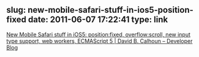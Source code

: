 slug: new-mobile-safari-stuff-in-ios5-position-fixed
date: 2011-06-07 17:22:41
type: link
---

[New Mobile Safari stuff in iOS5: position:fixed, overflow:scroll, new input type support, web workers, ECMAScript 5 | David B. Calhoun – Developer Blog](http://davidbcalhoun.com/2011/new-mobile-safari-stuff-in-ios5-position-fixed-overflow-scroll-new-input-type-support-web-workers-ecmascript-5)

